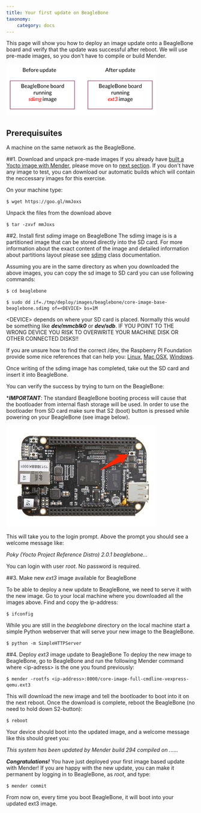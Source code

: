 ```yaml
---
title: Your first update on BeagleBone
taxonomy:
    category: docs
---
```



This page will show you how to deploy an image update onto a BeagleBone board and verify that the update was successful after reboot. We will use pre-made images, so you don't have to compile or build Mender.

![Deploy update to BeagleBone - before and after](deploy_update_beaglebone_before_after.png)

## Prerequisuites

A machine on the same network as the BeagleBone.

##1. Download and unpack pre-made images 
If you already have [built a Yocto image with Mender](../../Artifacts/Building-Mender-Yocto-image), please move on to [next section](#2-install-first-sdimg-image-on-beaglebone). If you don't have any image to test, you can download our automatic builds which will contain the neccessary images for this exercise.

On your machine type:

```
$ wget https://goo.gl/mmJoxs
```

Unpack the files from the download above

```
$ tar -zxvf mmJoxs
```

##2. Install first *sdimg* image on BeagleBone
The sdimg image is is a partitioned image that can be stored directly into the SD card. For more information about the exact content of the image and detailed information about partitions layout please see [sdimg](https://github.com/mendersoftware/meta-mender/blob/master/classes/sdimg.bbclass?target=_blank) class documentation</a>.

Assuming you are in the same directory as when you downloaded the above images, you can copy the sd image to SD card you can use following commands:

```
$ cd beaglebone
```

```
$ sudo dd if=./tmp/deploy/images/beaglebone/core-image-base-beaglebone.sdimg of=<DEVICE> bs=1M
```

&lt;DEVICE&gt; depends on where your SD card is placed. Normally this would be something like ***dev/mmcblk0*** or ***dev/sdb***. IF YOU POINT TO THE WRONG DEVICE YOU RISK TO OVERWRITE YOUR MACHINE DISK OR OTHER CONNECTED DISKS!!

If you are unsure how to find the correct /dev, the Raspberry PI Foundation provide some nice references that can help you: [Linux](https://www.raspberrypi.org/documentation/installation/installing-images/linux.md?target=_blank), [Mac OSX](https://www.raspberrypi.org/documentation/installation/installing-images/mac.md?target=_blank), [Windows](https://www.raspberrypi.org/documentation/installation/installing-images/windows.md?target=_blank).

Once writing of the sdimg image has completed, take out the SD card and insert it into BeagleBone.

You can verify the success by trying to turn on the BeagleBone:

****IMPORTANT***: The standard BeagleBone booting process will cause that the bootloader from internal flash storage will be used. In order to use the bootloader from SD card make sure that S2 (boot) button is pressed while powering on your BeagleBone (see image below).

![BeagleBone sdboot button](beaglebone_black_sdboot.jpg)

This will take you to the login prompt. Above the prompt you should see a welcome message like:

*Poky (Yocto Project Reference Distro) 2.0.1 beaglebone...*

You can login with user *root*. No password is required. 


##3. Make new *ext3* image available for BeagleBone

To be able to deploy a new update to BeagleBone, we need to serve it with the new image. Go to your local machine where you downloaded all the images above. Find and copy the ip-address:

```
$ ifconfig
```

While you are still in the *beaglebone* directory on the local machine start a simple Python webserver that will serve your new image to the BeagleBone.

```
$ python -m SimpleHTTPServer
```

##4. Deploy *ext3* image update to BeagleBone
To deploy the new image to BeagleBone, go to BeagleBone and run the following Mender command where &lt;ip-adress&gt; is the one you found previously:


```
$ mender -rootfs <ip-address>:8000/core-image-full-cmdline-vexpress-qemu.ext3
```

This will download the new image and tell the bootloader to boot into it on the next reboot. Once the download is complete, reboot the BeagleBone (no need to hold down S2-button):

```
$ reboot
```

Your device should boot into the updated image, and a welcome message like this should greet you:

*This system has been updated by Mender build 294 compiled on ......*

***Congratulations!*** You have just deployed your first image based update with Mender! If you are happy with the new update, you can make it permanent by logging in to BeagleBone, as *root*, and type:


```
$ mender commit
```

From now on, every time you boot BeagleBone, it will boot into your updated ext3 image.
